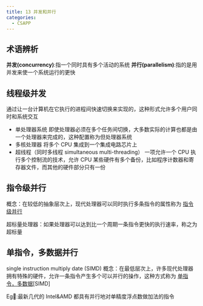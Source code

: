 ```yaml
---
title: 13 并发和并行
categories:
  - CSAPP
---
```


## 术语辨析

**并发(concurrency)**:指一个同时具有多个活动的系统
**并行(parallelism)**:指的是用并发来使一个系统运行的更快

## 线程级并发

通过让一台计算机在它执行的进程间快速切换来实现的，这种形式允许多个用户同时和系统交互

- 单处理器系统 即使处理器必须在多个任务间切换，大多数实际的计算也都是由一个处理器来完成的，这种配置称为但处理器系统
- 多核处理器 将多个 CPU 集成到一个集成电路芯片上
- 超线程（同时多线程 simultaneous multi-threading）
  一项允许一个 CPU 执行多个控制流的技术，允许 CPU 某些硬件有多个备份，比如程序计数器和寄存器文件，而其他的硬件部分只有一份

## 指令级并行

概念：在较低的抽象层次上，现代处理器可以同时执行多条指令的属性称为 <u>指令级并行</u>

超标量处理器：如果处理器可以达到比一个周期一条指令更快的执行速率，称之为超标量

## 单指令，多数据并行

single instruction multiply date (SIMD)
概念：在最低层次上，许多现代处理器拥有特殊的硬件，允许一条指令产生多个可以并行的操作，这种方式称为 <u>单指令，多数据</u>[SIMD]

Eg🧷:最新几代的 Intel&AMD 都具有并行地对单精度浮点数做加法的指令

